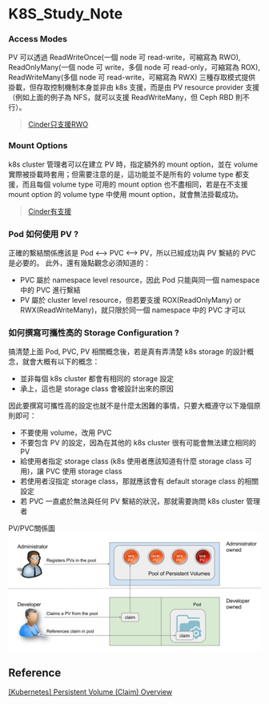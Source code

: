 # K8S_Study_Note

### Access Modes
PV 可以透過 ReadWriteOnce(一個 node 可 read-write，可縮寫為 RWO), ReadOnlyMany(一個 node 可 write，多個 node 可 read-only，可縮寫為 ROX), ReadWriteMany(多個 node 可 read-write，可縮寫為 RWX) 三種存取模式提供掛載，但存取控制機制本身並非由 k8s 支援，而是由 PV resource provider 支援（例如上面的例子為 NFS，就可以支援 ReadWriteMany，但 Ceph RBD 則不行）。
> [Cinder只支援RWO](https://kubernetes.io/docs/concepts/storage/persistent-volumes/#access-modes)

### Mount Options
k8s cluster 管理者可以在建立 PV 時，指定額外的 mount option，並在 volume 實際被掛載時套用；但需要注意的是，這功能並不是所有的 volume type 都支援，而且每個 volume type 可用的 mount option 也不盡相同，若是在不支援 mount option 的 volume type 中使用 mount option，就會無法掛載成功。
> [Cinder有支援](https://kubernetes.io/docs/concepts/storage/persistent-volumes/#mount-options)

### Pod 如何使用 PV ?
正確的繫結關係應該是 Pod <--> PVC <--> PV，所以已經成功與 PV 繫結的 PVC 是必要的。
此外，還有幾點觀念必須知道的：
- PVC 屬於 namespace level resource，因此 Pod 只能與同一個 namespace 中的 PVC 進行繫結
- PV 屬於 cluster level resource，但若要支援 ROX(ReadOnlyMany) or RWX(ReadWriteMany)，就只限於同一個 namespace 中的 PVC 才可以

### 如何撰寫可攜性高的 Storage Configuration ?
搞清楚上面 Pod, PVC, PV 相關概念後，若是真有弄清楚 k8s storage 的設計概念，就會大概有以下的概念：
- 並非每個 k8s cluster 都會有相同的 storage 設定
- 承上，這也是 storage class 會被設計出來的原因

因此要撰寫可攜性高的設定也就不是什麼太困難的事情，只要大概遵守以下幾個原則即可：
- 不要使用 volume，改用 PVC
- 不要包含 PV 的設定，因為在其他的 k8s cluster 很有可能會無法建立相同的 PV
- 給使用者指定 storage class (k8s 使用者應該知道有什麼 storage class 可用)，讓 PVC 使用 storage class
- 若使用者沒指定 storage class，那就應該會有 default storage class 的相關設定
- 若 PVC 一直處於無法與任何 PV 繫結的狀況，那就需要詢問 k8s cluster 管理者

PV/PVC關係圖
![PV/PVC關係圖](https://github.com/NokiaDDT/K8S_Study_Note/blob/main/k8s_volume-pvc.png)

## Reference
[ [Kubernetes] Persistent Volume (Claim) Overview ](https://godleon.github.io/blog/Kubernetes/k8s-PersistentVolume-Overview/)
